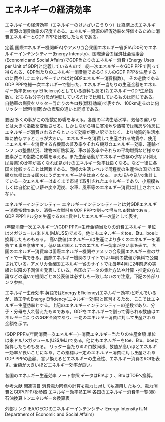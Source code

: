 # エネルギーの経済効率

エネルギーの経済効率（エネルギーのけいざいこうりつ）は経済上のエネルギー資源の消費効率の尺度である。エネルギー資源の経済効率を評価するために消費エネルギーとGDP PPPを比較したものである。

定義
国際エネルギー機関(IEA)やアメリカ合衆国エネルギー省(EIA/DOE)でエネルギーインテンシティー(Energy Intensity)、国際連合の経済社会理事会(Economic and Social Affairs)でGDP当たりのエネルギー消費 (Energy Uses per Unit of GDP)と定義しているもので、総一次エネルギーをGDP PPPで割って得られる、GDP当たりのエネルギー消費量である(1ドルのGDP PPPを生産するのに費やしたエネルギーでいわば対GDPエネルギー消費指数）。
その逆数であるGDP PPPを総一次エネルギーで割った、エネルギー当たりの生産金額をエネルギー効率(Energy Efficiency)としている資料もある(対エネルギーGDP生産指数)。どちらも分子分母が逆転しているだけで比較しているものは同じである。自動車の燃費をリッター当たりのキロ数(燃料効率)で表すか、100km走るのに何リッター(燃料消費)かの表現の違いと同様である。

要因
多くの事がこの指数に影響を与える。各国の平均生活水準、気候の違いなどは大きく指数を変動させる。しかしながら特に寒冷地や熱帯では暖房や冷房にエネルギーが消費されるからといって効率が悪い訳ではなく、より物質的生活水準に依存するところが大きい。
エネルギーを消費して生産される物資や、使用上エネルギーを消費する各機器の普及率やそれら機器のエネルギー効率、運輸インフラの整備状況、建物の断熱状況、車の普及率やそれらの平均燃費など様々な要素がこの指数に影響を与える。また生産活動がエネルギー依存の少ない(例えば農業)の比率が高くなれば見かけのエネルギー効率は良くなる。など一律に各国を比較することは困難である。同様の生活レベルで同程度の生産性の国では温暖な気候にある国のほうがエネルギー効率は良くなる。
またIEAやEIAで集計している一次エネルギーはあくまで市場で取引されたエネルギーであり、小規模もしくは自給に近い薪や炭や泥炭、水車、風車等のエネルギー消費は計上されていない。

エネルギーインテンシティー
エネルギーインテンシティーとは対GDPエネルギー消費指数であり、消費一次燃料をGDP PPPで割って得られる数値である。GDP PPP1ドル分を生産するのに費やしたエネルギーの量として表す。

(年間消費一次エネルギー)/(GDP PPP)=生産金額当たりの消費エネルギー
単位はメガジュール/米ドル(MJ/US$)である。他にもエネルギーをtoe、Btu、boeに換算したものもある。
高い数値(エネルギー)は生産により多くのエネルギーを消費する事を意味する。低いほど国としてのエネルギー効率が良い事を表す。
各国のエネルギー消費率は国際エネルギー機関やアメリカ合衆国エネルギー省のサイトで一覧できる。国際エネルギー機関のサイトでは3年前の数値が無料で公開されている。アメリカ合衆国エネルギー省のサイトでは毎年4月に2年前迄の実績と以降の予測値を発表している。各国のデータの集計方法や計算・推定の方法論などの違いで機関ごとの公表値は必ずしも一致しないので注意。下記の外部リンク参照。

エネルギー生産効率
英語ではEnergy Efficiency(エネルギー効率)と呼んでいるが、熱工学のEnergy Efficiency(エネルギー効率)と区別するため、ここではエネルギー生産効率とする。上記のエネルギーインテンシティーの逆数であり、分子・分母を入れ替えたものである。GDPをエネルギーで割って得られる数値はエネルギー当たりのGDP金額であり、一定のエネルギー消費に対して生産される金額を示す。

(GDP PPP)/(年間消費一次エネルギー)=消費エネルギー当たりの生産金額
単位は米ドル/メガジュール(US$/MJ)である。他にもエネルギーをtoe、Btu、boeに換算したものもある。
リッター当たりのキロ数同様、数値が高いほどエネルギー効率が良いことになる。この指標は一定のエネルギー消費に対し生産されるGDP PPPの金額、言い換えるとエネルギーの生産性、エネルギー消費のROIを表す。金額が大きいほどエネルギー効率が良い。

各国のエネルギー生産効率
ノート参照
データはEIAより
、BtuはTOEへ換算。

参考文献
関連項目
消費電力同様の計算を電力に対しても適用したもの。電力消費とGDP(PPP)を参照
エネルギー効率熱工学
各国のエネルギー消費率一覧(英)
石油換算トンエネルギーの換算表

外部リンク
IEA/OECDのエネルギーインテンシティ
Energy Intensity (UN Department of Economic and Social Affairs)